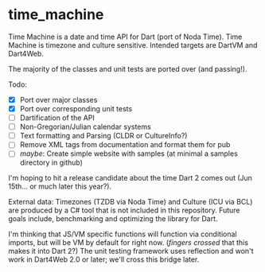 # time_machine

Time Machine is a date and time API for Dart (port of Noda Time). Time Machine is timezone and culture sensitive. Intended targets are DartVM and Dart4Web.

The majority of the classes and unit tests are ported over (and passing!).

Todo:
 - [x] Port over major classes
 - [x] Port over corresponding unit tests
 - [ ] Dartification of the API
 - [ ] Non-Gregorian/Julian calendar systems
 - [ ] Text formatting and Parsing (CLDR or CultureInfo?)
 - [ ] Remove XML tags from documentation and format them for pub
 - [ ] *maybe*: Create simple website with samples (at minimal a samples directory in github)

I'm hoping to hit a release candidate about the time Dart 2 comes out (Jun 15th... or much later this year?).

External data: Timezones (TZDB via Noda Time) and Culture (ICU via BCL) are produced by a C# tool that is not included in this repository.
Future goals include, benchmarking and optimizing the library for Dart.

I'm thinking that JS/VM specific functions will function via conditional imports, but will be VM by default for right now. (*fingers crossed* that this makes it into Dart 2?) The unit testing framework uses reflection and won't work in Dart4Web 2.0 or later; we'll cross this bridge later.
